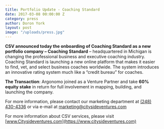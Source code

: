 ```yaml
---
title: Portfolio Update - Coaching Standard
date: 2017-03-08 00:00:00 Z
category: press
author: Doron York
layout: post
image: "/uploads/press.jpg"
---
```


**CSV announced today the onboarding of Coaching Standard as a new portfolio company – Coaching Standard** –  headquartered in Michigan is changing the professional business and executive coaching industry. Coaching Standard is launching a new online platform that makes it easier to find, vet, and select business coaches worldwide. The system introduces an innovative rating system much like a “credit bureau” for coaches.

**The Transaction**: Argonomo joined as a Venture Partner and take **60% equity stake** in return for full involvement in mapping, building, and launching the company.

For more information, please contact our marketing department at [(248) 430-4336](tel:+12484304336) or via e-mail at [marketing@citysideventures.com](mailto:marketing@citysideventures.com)

For more information about CSV services, please visit [www.Citysideventures.com](https://www.citysideventures.com)